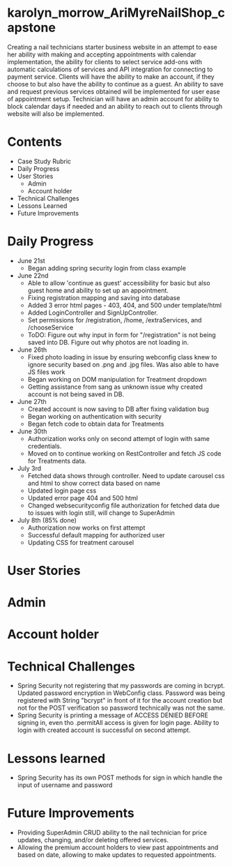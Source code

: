 # karolyn_morrow_AriMyreNailShop_capstone
Creating a nail technicians starter business website in an attempt to ease her ability with making and accepting appointments with calendar implementation, the ability for clients to select service add-ons with automatic calculations of services and API integration for connecting to payment service. Clients will have the ability to make an account, if they choose to but also have the ability to continue as a guest. An ability to save and request previous services obtained will be implemented for user ease of appointment setup. Technician will have an admin account for ability to block calendar days if needed and an ability to reach out to clients through website will also be implemented.

# Contents
- Case Study Rubric
- Daily Progress
- User Stories
  - Admin
  - Account holder
- Technical Challenges
- Lessons Learned
- Future Improvements

# Daily Progress
  - June 21st
      - Began adding spring security login from class example
  - June 22nd
      - Able to allow 'continue as guest' accessibility for basic but also guest home and ability to set up an appointment.
      - Fixing registration mapping and saving into database
      - Added 3 error html pages - 403, 404, and 500 under template/html
      - Added LoginController and SignUpController.
      - Set permissions for /registration, /home, /extraServices, and /chooseService
      - ToDO: Figure out why input in form for "/registration" is not being saved into DB. Figure out why photos are not loading in.
  - June 26th
    - Fixed photo loading in issue by ensuring webconfig class knew to ignore security based on .png and .jpg files. Was also able to have JS files work
    - Began working on DOM manipulation for Treatment dropdown
    - Getting assistance from sang as unknown issue why created account is not being saved in DB.
  - June 27th
    - Created account is now saving to DB after fixing validation bug
    - Began working on authentication with security 
    - Began fetch code to obtain data for Treatments
  - June 30th 
    - Authorization works only on second attempt of login with same credentials. 
    - Moved on to continue working on RestController and fetch JS code for Treatments data.
  - July 3rd
    - Fetched data shows through controller. Need to update carousel css and html to show correct data based on name
    - Updated login page css 
    - Updated error page 404 and 500 html
    - Changed websecurityconfig file authorization for fetched data due to issues with login still, will change to SuperAdmin
  - July 8th (85% done)
    - Authorization now works on first attempt
    - Successful default mapping for authorized user
    - Updating CSS for treatment carousel 
  

# User Stories
# Admin
# Account holder
# Technical Challenges
 - Spring Security not registering that my passwords are coming in bcrypt. Updated password encryption in WebConfig class. Password was being registered with String "bcrypt" in front of it for the account creation but not for the POST verification so password technically was not the same.
 - Spring Security is printing a message of ACCESS DENIED BEFORE signing in, even tho .permitAll access is given for login page. Ability to login with created account is successful on second attempt.
# Lessons learned
 - Spring Security has its own POST methods for sign in which handle the input of username and password
# Future Improvements
 - Providing SuperAdmin CRUD ability to the nail technician for price updates, changing, and/or deleting offered services.
 - Allowing the premium account holders to view past appointments and based on date, allowing to make updates to requested appointments.